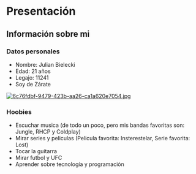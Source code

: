 # Presentación

## Información sobre mi

### Datos personales

- Nombre: Julian Bielecki
- Edad: 21 años
- Legajo: 11241
- Soy de Zárate

[![6c76fdbf-9479-423b-aa26-ca1a620e7054.jpg](https://i.postimg.cc/PJDtztNJ/6c76fdbf-9479-423b-aa26-ca1a620e7054.jpg)](https://postimg.cc/649JBxrx)

### Hoobies

- Escuchar musica (de todo un poco, pero mis bandas favoritas son: Jungle, RHCP y Coldplay)
- Mirar series y peliculas (Pelicula favorita: Insterestelar, Serie favorita: Lost)
- Tocar la guitarra
- Mirar futbol y UFC
- Aprender sobre tecnología y programación
